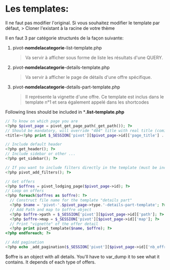 
# Les templates:

Il ne faut pas modifier l'original. Si vous souhaitez modifier le template par défaut, 
\> Cloner l'existant à la racine de votre thème

Il en faut 3 par catégorie structurés de la façon suivante:
1. pivot-**nomdelacategorie**-list-template.php
    > Va servir à afficher sous forme de liste les résultats d'une QUERY.

2. pivot-**nomdelacategorie**-details-template.php
    > Va servir à afficher le page de détails d'une offre spécifique.

3. pivot-**nomdelacategorie**-details-part-template.php
    > Il représente la vignette d'une offre.
    > Ce template est inclus dans le template n°1 et sera également appelé dans les shortcodes

Following lines should be included in ***.list-template.php**

```php
// To know on which page you are
<?php $pivot_page = pivot_get_page_path(_get_path()); ?>
// Should be mandatory, will override "404" title with real title (coming from 'manage page')
<title><?php print $_SESSION['pivot'][$pivot_page->id]['page_title'] .' - '. get_bloginfo('name');?></title>

// Include default header
<?php get_header(); ?>
// Include sidebar or other ...
<?php get_sidebar(); ?>

// If you want to include filters directly in the template (must be include in the beginning)
<?php pivot_add_filters(); ?>

// Get offers
<?php $offres = pivot_lodging_page($pivot_page->id); ?>
// Loop on offers
<?php foreach($offres as $offre): ?>
  // Construct file name for the template "details part"
  <?php $name = 'pivot-'.$pivot_page->type.'-details-part-template'; ?>
  // Add Path and map to $offre object
  <?php $offre->path = $_SESSION['pivot'][$pivot_page->id]['path']; ?>
  <?php $offre->map = $_SESSION['pivot'][$pivot_page->id]['map']; ?>
  // Print "vignette" of the offer detail
  <?php print pivot_template($name, $offre); ?>
<?php endforeach; ?>

// Add pagination
<?php echo _add_pagination($_SESSION['pivot'][$pivot_page->id]['nb_offres']); ?>
```

$offre is an object with all details. You'll have to var_dump it to see what it contains. It depends of each type of offers.

